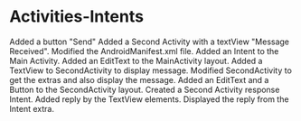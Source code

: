 # Activities-Intents

Added a button "Send"
Added a Second Activity with a textView "Message Received".
Modified the AndroidManifest.xml file.
Added an Intent to the Main Activity.
Added an EditText to the MainActivity layout.
Added a TextView to SecondActivity to display message.
Modified SecondActivity to get the extras and also display the message.
Added an EditText and a Button to the SecondActivity layout.
Created a Second Activity response Intent.
Added reply by the TextView elements.
Displayed the reply from the Intent extra.

